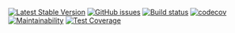
[![Latest Stable Version](https://poser.pugx.org/utils.response/v/stable?format=flat-square)](https://packagist.org/packages/utils.response)
[![GitHub issues](https://img.shields.io/github/issues/utils.response.svg?style=flat-square)](https://github.com/utils.response/issues)
[![Build status](https://travis-ci.org/utils.response.svg?branch=master)](https://travis-ci.org/utils.response)
[![codecov](https://codecov.io/gh/utils.response/branch/master/graph/badge.svg)](https://codecov.io/gh/utils.response)
[![Maintainability](https://api.codeclimate.com/v1/badges/ea11aec1e9f0eb8bcb61/maintainability)](https://codeclimate.com/github/utils.response/maintainability)
[![Test Coverage](https://api.codeclimate.com/v1/badges/ea11aec1e9f0eb8bcb61/test_coverage)](https://codeclimate.com/github/utils.response/test_coverage)